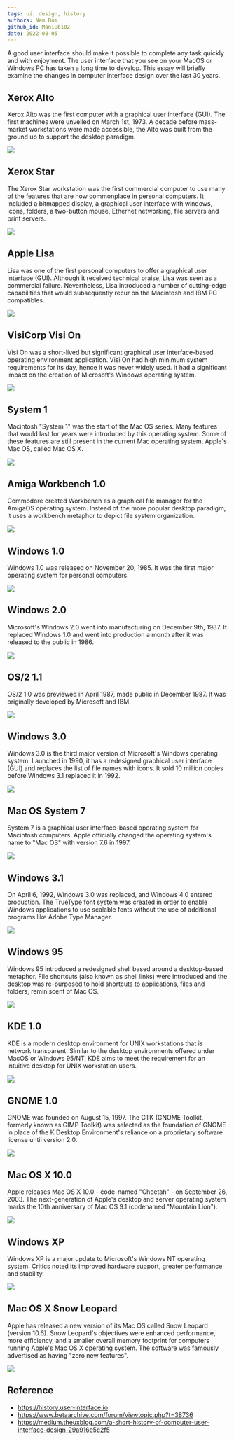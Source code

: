 ```yaml
---
tags: ui, design, history
authors: Nam Bui
github_id: Maniub102
date: 2022-08-05
---
```


A good user interface should make it possible to complete any task quickly and with enjoyment. The user interface that you see on your MacOS or Windows PC has taken a long time to develop. This essay will briefly examine the changes in computer interface design over the last 30 years.

## Xerox Alto
Xerox Alto was the first computer with a graphical user interface (GUI). The first machines were unveiled on March 1st, 1973. A decade before mass-market workstations were made accessible, the Alto was built from the ground up to support the desktop paradigm.

![](ui-history_drawing.webp)

## Xerox Star
The Xerox Star workstation was the first commercial computer to use many of the features that are now commonplace in personal computers. It included a bitmapped display, a graphical user interface with windows, icons, folders, a two-button mouse, Ethernet networking, file servers and print servers.

![](ui-history_desktop.webp)

## Apple Lisa
Lisa was one of the first personal computers to offer a graphical user interface (GUI). Although it received technical praise, Lisa was seen as a commercial failure. Nevertheless, Lisa introduced a number of cutting-edge capabilities that would subsequently recur on the Macintosh and IBM PC compatibles.

![](ui-history_desktop-with-applications.webp)

## VisiCorp Visi On
Visi On was a short-lived but significant graphical user interface-based operating environment application. Visi On had high minimum system requirements for its day, hence it was never widely used. It had a significant impact on the creation of Microsoft's Windows operating system.

![](ui-history_1534054320.or.47715.webp)

## System 1
Macintosh "System 1" was the start of the Mac OS series. Many features that would last for years were introduced by this operating system. Some of these features are still present in the current Mac operating system, Apple's Mac OS, called Mac OS X.

![](ui-history_desktop-with-applications.webp)

## Amiga Workbench 1.0
Commodore created Workbench as a graphical file manager for the AmigaOS operating system. Instead of the more popular desktop paradigm, it uses a workbench metaphor to depict file system organization.

![](ui-history_desktop-with-applications.webp)

## Windows 1.0
Windows 1.0 was released on November 20, 1985. It was the first major operating system for personal computers.

![](ui-history_appearance.webp)

## Windows 2.0
Microsoft's Windows 2.0 went into manufacturing on December 9th, 1987. It replaced Windows 1.0 and went into production a month after it was released to the public in 1986.

![](ui-history_desktop-with-applications.webp)

## OS/2 1.1
OS/2 1.0 was previewed in April 1987, made public in December 1987. It was originally developed by Microsoft and IBM.

![](ui-history_control-panel.webp)

## Windows 3.0
Windows 3.0 is the third major version of Microsoft's Windows operating system. Launched in 1990, it has a redesigned graphical user interface (GUI) and replaces the list of file names with icons. It sold 10 million copies before Windows 3.1 replaced it in 1992.

![](ui-history_desktop-with-applications.webp)

## Mac OS System 7
System 7 is a graphical user interface-based operating system for Macintosh computers. Apple officially changed the operating system's name to "Mac OS" with version 7.6 in 1997.

![](ui-history_desktop-with-applications.webp)

## Windows 3.1
On April 6, 1992, Windows 3.0 was replaced, and Windows 4.0 entered production. The TrueType font system was created in order to enable Windows applications to use scalable fonts without the use of additional programs like Adobe Type Manager.

![](ui-history_desktop-with-applications.webp)

## Windows 95
Windows 95 introduced a redesigned shell based around a desktop-based metaphor. File shortcuts (also known as shell links) were introduced and the desktop was re-purposed to hold shortcuts to applications, files and folders, reminiscent of Mac OS.

![](ui-history_desktop-with-applications.webp)

## KDE 1.0
KDE is a modern desktop environment for UNIX workstations that is network transparent. Similar to the desktop environments offered under MacOS or Windows 95/NT, KDE aims to meet the requirement for an intuitive desktop for UNIX workstation users.

![](ui-history_desktop-with-applications.gif)

## GNOME 1.0
GNOME was founded on August 15, 1997. The GTK (GNOME Toolkit, formerly known as GIMP Toolkit) was selected as the foundation of GNOME in place of the K Desktop Environment's reliance on a proprietary software license until version 2.0.

![](ui-history_desktop.gif)

## Mac OS X 10.0
Apple releases Mac OS X 10.0 - code-named "Cheetah" - on September 26, 2003. The next-generation of Apple's desktop and server operating system marks the 10th anniversary of Mac OS 9.1 (codenamed "Mountain Lion").

![](ui-history_applications.webp)

## Windows XP
Windows XP is a major update to Microsoft's Windows NT operating system. Critics noted its improved hardware support, greater performance and stability.

![](ui-history_desktop-with-applications.webp)

## Mac OS X Snow Leopard
Apple has released a new version of its Mac OS called Snow Leopard (version 10.6). Snow Leopard's objectives were enhanced performance, more efficiency, and a smaller overall memory footprint for computers running Apple's Mac OS X operating system. The software was famously advertised as having "zero new features".

![](ui-history_desktop.webp)

## Reference
- https://history.user-interface.io
- https://www.betaarchive.com/forum/viewtopic.php?t=38736
- https://medium.theuxblog.com/a-short-history-of-computer-user-interface-design-29a916e5c2f5
